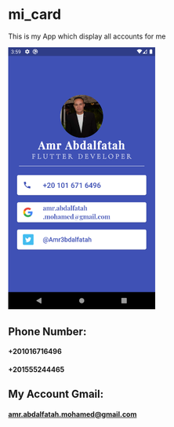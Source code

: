 # mi_card

This is my App which display all accounts for me

<img src="assets/images/amrscreen.png" alt="Screen of Application" width="300"/>

## Phone Number:
#### +201016716496
#### +201555244465

## My Account Gmail:
#### amr.abdalfatah.mohamed@gmail.com


